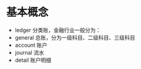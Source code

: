 基本概念
========

- ledger 分类账，金融行业一般分为：
- general 总账，分为一级科目、二级科目、三级科目
- account 账户
- journal 流水
- detail 账户明细
